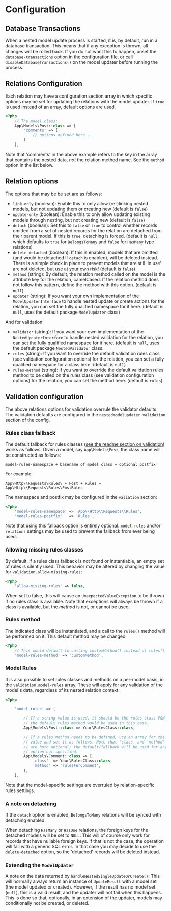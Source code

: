 # Configuration

## Database Transactions

When a nested model update process is started, it is, by default, run in a database transaction.
This means that if any exception is thrown, all changes will be rolled back. If you do not want
this to happen, unset the `database-transactions` option in the configuration file, or call
`disableDatabaseTransactions()` on the model updater before running the process.


## Relations Configuration

Each relation may have a configuration section array in which specific options may be set for updating the relations with the model updater.
If `true` is used instead of an array, default options are used.

```php
<?php
    // The model class:
    App\Models\Post::class => [
        'comments' => [
            // options defined here ...
        ]
    ],
```

Note that 'comments' in the above example refers to the key in the array that contains the nested data, *not* the relation method name. See the `method` option in the list below.

## Relation options

The options that may be be set are as follows:

- `link-only` (boolean): 
    Enable this to only allow (re-)linking nested models, but not updating them or creating new (default is `false`)
- `update-only` (boolean):
    Enable this to only allow updating existing models through nesting, but not creating new (default is `false`)
- `detach` (boolean):
    Set this to `false` or `true` to control whether records omitted from a set of nested records for the relation
    are detached from their parent model. If this is `true`, detaching is forced. 
    (default is `null`, which defaults to `true` for `BelongsToMany` and `false` for `HasMany` type relations)
- `delete-detached` (boolean):
    If this is enabled, models that are omitted (and would be detached if `detach` is enabled), will be deleted instead.
    There is a simple check in place to prevent models that are still 'in use' are not deleted, but use at your own risk!
    (default is `false`)
- `method` (string):
    By default, the relation method called on the model is the attribute key for the relation, camelCased.
    If the relation method does not follow this pattern, define the method with this option.
    (default is `null`)
- `updater` (string):
    If you want your own implementation of the `ModelUpdaterInterface` to handle nested update or create actions for
    the relation, you can set the fully qualified namespace for it here.
    (default is `null`, uses the default package `ModelUpdater` class)

And for validation:

- `validator` (string):
    If you want your own implementation of the `NestedUpdaterInterface` to handle nested validation for
    the relation, you can set the fully qualified namespace for it here.
    (default is `null`, uses the default package `NestedValidator` class.
- `rules` (string):
    If you want to override the default validation rules class (see validation configuration options) for
    the relation, you can set a fully qualified namespace for a class here.
    (default is `null`)
- `rules-method` (string):
    If you want to override the default validation rules method to be called on the rules class
    (see validation configuration options) for the relation, you can set the method here.
    (default is `rules`)


## Validation configuration

The above relations options for validation overrule the validator defaults. 
The validation defaults are configured in the `nestedmodelupdater.validation` section of the config.


### Rules class fallback

The default fallback for rules classes ([see the readme section on validation](VALIDATION.md)) works as follows:
Given a model, say `App\Models\Post`, the class name will be constructed as follows:

    model-rules-namespace + basename of model class + optional postfix
    
For example:
    
    App\Http\\Requests\Rules\ + Post + Rules = App\Http\\Requests\Rules\PostRules 
 
The namespace and postfix may be configured in the `valiation` section:

```php
<?php
    'model-rules-namespace' => 'App\\Http\\Requests\\Rules',
    'model-rules-postfix'   => 'Rules',
```

Note that using this fallback option is entirely optional. 
`model-rules` and/or `relations` settings may be used to prevent the fallback from ever being used. 


### Allowing missing rules classes

By default, if a rules class fallback is not found or instantiable, an empty set of rules is silently used.
This behavior may be altered by changing the value for `validation.allow-missing-rules`:

```php
<?php
    'allow-missing-rules' => false,
```

When set to false, this will cause an `UnexpectedValueException` to be thrown if no rules class is available.
Note that exceptions will always be thrown if a class is available, but the *method* is not, or cannot be used.


### Rules method

The indicated class will be instantiated, and a call to the `rules()` method will be performed on it.
This default method may be changed:

```php
<?php
    // This would default to calling customMethod() instead of rules()
    'model-rules-method' => 'customMethod',
``` 
    
### Model Rules

It is also possible to set rules classes and methods on a per-model basis, in the `validation.model-rules` array.
These will apply for any validation of the model's data, regardless of its nested relation context.

```php
<?php

    'model-rules' => [
    
        // If a string value is used, it should be the rules class FQN
        // the default rules method would be used in this case.
        App\Models\Post::class => Your\RulesClass::class,
        
        // If a rules method needs to be defined, use an array for the
        // value and set it as follows. Note that 'class' and 'method'
        // are both optional; the default/fallback will be used for any
        // option not specified.
        App\Models\Comment::class => [
            'class'  => Your\RulesClass::class,
            'method' => 'rulesForComment',
        ],
    ],
```

Note that the model-specific settings are overruled by relation-specific rules settings.


### A note on detaching

If the `detach` option is enabled, `BelongsToMany` relations will be synced with detaching enabled.

When detaching `HasMany` or `HasOne` relations, the foreign keys for the detached models will be set to `NULL`.
This will of course only work for records that have nullable foreign keys. If that is not the case, the operation will fail with a generic SQL error.
In that case you may decide to use the `delete-detached` option, so the 'detached' records will be deleted instead.


### Extending the `ModelUpdater`

A note on the data returned by `handleNestedSingleUpdateOrCreate()`:
This will normally always return an instance of `UpdateResult` with a model set (the model updated or created).
However, if the result has no model set (`null`), this is a valid result, and the updater will not fail when this happens.
This is done so that, optionally, in an extension of the updater, models may conditionally not be created, or deleted. 
